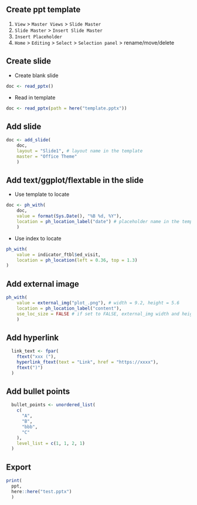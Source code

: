 ## Create ppt template
1. `View` > `Master Views` > `Slide Master`
2. `Slide Master` > `Insert Slide Master`
3. `Insert Placeholder`
4. `Home` > `Editing` > `Select` > `Selection panel` > rename/move/delete

## Create slide
- Create blank slide
```r
doc <- read_pptx()
```

- Read in template
```r
doc <- read_pptx(path = here("template.pptx"))
```

## Add slide
```r
doc <- add_slide(
    doc,
    layout = "Slide1", # layout name in the template
    master = "Office Theme"
    )
```

## Add text/ggplot/flextable in the slide

- Use template to locate
```r
doc <- ph_with(
    doc,
    value = format(Sys.Date(), "%B %d, %Y"),
    location = ph_location_label("date") # placeholder name in the template
    )
```

- Use index to locate
```r
ph_with(
    value = indicator_ftbl$ed_visit,
    location = ph_location(left = 0.36, top = 1.3)
)
```

## Add external image
```r
ph_with(
    value = external_img("plot_.png"), # width = 9.2, height = 5.6
    location = ph_location_label("content"),
    use_loc_size = FALSE # if set to FALSE, external_img width and height will be used
    )
```

## Add hyperlink

```r
  link_text <- fpar(
    ftext("xxx ("),
    hyperlink_ftext(text = "Link", href = "https://xxxx"),
    ftext(")")
  )
```
## Add bullet points

```r
  bullet_points <- unordered_list(
    c(
      "A",
      "B",
      "bbb",
      "C"
    ),
    level_list = c(1, 1, 2, 1)
  )
```

## Export
```r
print(
  ppt,
  here::here("test.pptx")
  )
```